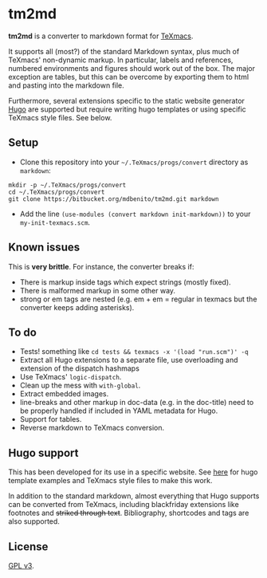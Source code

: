 # tm2md #

**tm2md** is a converter to markdown format
for [TeXmacs](http://www.texmacs.org/).

It supports all (most?) of the standard Markdown syntax, plus much of
TeXmacs' non-dynamic markup. In particular, labels and references,
numbered environments and figures should work out of the box. The
major exception are tables, but this can be overcome by exporting them
to html and pasting into the markdown file.

Furthermore, several extensions specific to the static website
generator [Hugo](https://gohugo.io) are supported but require writing
hugo templates or using specific TeXmacs style files. See below.


## Setup ##

* Clone this repository into your `~/.TeXmacs/progs/convert` directory
  as `markdown`:

```
mkdir -p ~/.TeXmacs/progs/convert
cd ~/.TeXmacs/progs/convert
git clone https://bitbucket.org/mdbenito/tm2md.git markdown
```

* Add the line `(use-modules (convert markdown init-markdown))` to
  your `my-init-texmacs.scm`.

## Known issues

This is **very brittle**. For instance, the converter breaks if:

* There is markup inside tags which expect strings (mostly fixed).
* There is malformed markup in some other way.
* strong or em tags are nested (e.g. em + em = regular in texmacs but 
  the converter keeps adding asterisks).

## To do ##

* Tests! something like `cd tests && texmacs -x '(load "run.scm")' -q`
* Extract all Hugo extensions to a separate file, use overloading and
  extension of the dispatch hashmaps
* Use TeXmacs' `logic-dispatch`.
* Clean up the mess with `with-global`.
* Extract embedded images.
* line-breaks and other markup in doc-data (e.g. in the doc-title)
  need to be properly handled if included in YAML metadata for Hugo.
* Support for tables.
* Reverse markdown to TeXmacs conversion.


## Hugo support ##

This has been developed for its use in a specific
website. See [here](https://bitbucket.org/mdbenito/paperwhy) for hugo
template examples and TeXmacs style files to make this work.

In addition to the standard markdown, almost everything that Hugo
supports can be converted from TeXmacs, including blackfriday
extensions like footnotes and ~~striked through text~~. Bibliography,
shortcodes and tags are also supported.

## License ##

[GPL v3](https://www.gnu.org/licenses/gpl-3.0.en.html).
